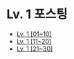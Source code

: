 # Lv. 1 포스팅

- [Lv. 1 [01~10]](https://velog.io/@6720/%ED%94%84%EB%A1%9C%EA%B7%B8%EB%9E%98%EB%A8%B8%EC%8A%A4-Java-Lv.-1-0110)
- [Lv. 1 [11~20]](https://velog.io/@6720/%ED%94%84%EB%A1%9C%EA%B7%B8%EB%9E%98%EB%A8%B8%EC%8A%A4-Java-Lv.-1-1120)
- [Lv. 1 [21~30]](https://velog.io/@6720/%ED%94%84%EB%A1%9C%EA%B7%B8%EB%9E%98%EB%A8%B8%EC%8A%A4-Java-Lv.-1-2130)
